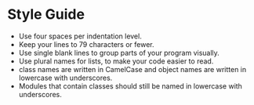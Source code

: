 # Style Guide

* Use four spaces per indentation level.
* Keep your lines to 79 characters or fewer.
* Use single blank lines to group parts of your program visually.
* Use plural names for lists, to make your code easier to read.
* class names are written in CamelCase and object names are written in lowercase with underscores.
* Modules that contain classes should still be named in lowercase with underscores.
